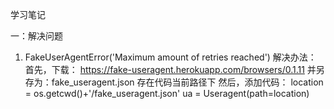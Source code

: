 学习笔记

一：解决问题

1. FakeUserAgentError('Maximum amount of retries reached')
解决办法：
首先，下载： https://fake-useragent.herokuapp.com/browsers/0.1.11 并另存为：fake_useragent.json 存在代码当前路径下
然后，添加代码：
location = os.getcwd()+'/fake_useragent.json'
ua = Useragent(path=location)
